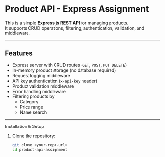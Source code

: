 # Product API - Express Assignment

This is a simple **Express.js REST API** for managing products.  
It supports CRUD operations, filtering, authentication, validation, and middleware.

---

##  Features
- Express server with CRUD routes (`GET`, `POST`, `PUT`, `DELETE`)
- In-memory product storage (no database required)
- Request logging middleware
- API key authentication (`x-api-key` header)
- Product validation middleware
- Error handling middleware
- Filtering products by:
  - Category
  - Price range
  - Name search

---

Installation & Setup

1. Clone the repository:
   ```bash
   git clone <your-repo-url>
   cd product-api-assignment
